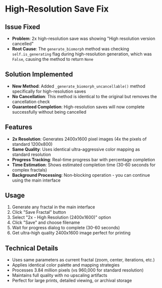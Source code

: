 # High-Resolution Save Fix

## Issue Fixed
- **Problem**: 2x high-resolution save was showing "High resolution version cancelled" 
- **Root Cause**: The `generate_biomorph` method was checking `self.is_generating` flag during high-resolution generation, which was `False`, causing the method to return `None`

## Solution Implemented
- **New Method**: Added `_generate_biomorph_uncancellable()` method specifically for high-resolution saves
- **No Cancellation**: This method is identical to the original but removes the cancellation check
- **Guaranteed Completion**: High-resolution saves will now complete successfully without being cancelled

## Features
- **2x Resolution**: Generates 2400x1600 pixel images (4x the pixels of standard 1200x800)
- **Same Quality**: Uses identical ultra-aggressive color mapping as standard resolution
- **Progress Tracking**: Real-time progress bar with percentage completion
- **Time Estimation**: Shows estimated completion time (30-60 seconds for complex fractals)
- **Background Processing**: Non-blocking operation - you can continue using the main interface

## Usage
1. Generate any fractal in the main interface
2. Click "Save Fractal" button
3. Select "2x - High Resolution (2400x1600)" option
4. Click "Save" and choose filename
5. Wait for progress dialog to complete (30-60 seconds)
6. Get ultra-high quality 2400x1600 image perfect for printing

## Technical Details
- Uses same parameters as current fractal (zoom, center, iterations, etc.)
- Applies identical color palette and mapping strategies
- Processes 3.84 million pixels (vs 960,000 for standard resolution)
- Maintains full quality with no upscaling artifacts
- Perfect for large prints, detailed viewing, or archival storage
